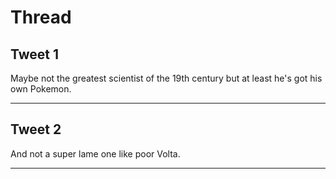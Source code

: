 # Thread

## Tweet 1

Maybe not the greatest scientist of the 19th century but at least he's got his own Pokemon.

---

## Tweet 2

And not a super lame one like poor Volta.

---

